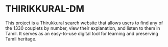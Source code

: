 # THIRIKKURAL-DM
This project is a Thirukkural search website that allows users to find any of the 1330 couplets by number, view their explanation, and listen to them in Tamil. It serves as an easy-to-use digital tool for learning and preserving Tamil heritage.
